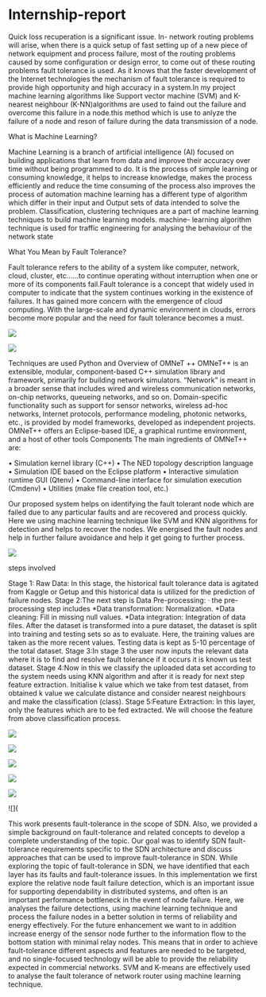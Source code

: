 # Internship-report
Quick loss recuperation is a significant issue. In- network routing problems will arise, when there is a quick setup of fast setting up of a new piece of network equipment and process failure, most of the routing problems caused by some configuration or design error, to come out of these routing problems fault tolerance is used. As it knows that the faster development of the Internet technologies the mechanism of fault tolerance is required to provide high opportunity and high accuracy in a system.In my project machine learning algorithms like Support vector machine (SVM) and K-nearest neighbour (K-NN)algorithms are used to faind out the failure and overcome this failure in a node.this method which is use to anlyze the failure of a node and reson of failure during the data transmission of a node.

What is Machine Learning?

Machine Learning is a branch of artificial intelligence (AI) focused on building applications that learn from data and improve their accuracy over time without being programmed to do. It is the process of simple learning or consuming knowledge, it helps to increase knowledge, makes the process efficiently and reduce the time consuming of the process also improves the process of automation machine learning has a different type of algorithm which differ in their input and Output sets of data intended to solve the problem. Classification, clustering techniques are a part of machine learning techniques to build machine learning models. machine- learning algorithm technique is used for traffic engineering for analysing the behaviour of the network state


 What You Mean by Fault Tolerance?
 
Fault tolerance refers to the ability of a system like computer, network, cloud, cluster, etc…...to continue operating without interruption when one or more of its components fail.Fault tolerance is a concept that widely used in computer to indicate that the system continues working in the existence of failures. It has gained more concern with the emergence of cloud computing. With the large-scale and dynamic environment in clouds, errors become more popular and the need for fault tolerance becomes a must. 

![](types%20of%20faulttolerance.png)

![](relationship%20digram%20of%20fault%20error%20failure.png)

Techniques are used 
Python and 
Overview of OMNeT ++
OMNeT++ is an extensible, modular, component-based C++ simulation library and framework, primarily for building network simulators. “Network” is meant in a broader sense that includes wired and wireless communication networks, on-chip networks, queueing networks, and so on. Domain-specific functionality such as support for sensor networks, wireless ad-hoc networks, Internet protocols, performance modeling, photonic networks, etc., is provided by model frameworks, developed as independent projects. OMNeT++ offers an Eclipse-based IDE, a graphical runtime environment, and a host of other tools
Components
The main ingredients of OMNeT++ are:

•	Simulation kernel library (C++)
•	The NED topology description language
•	Simulation IDE based on the Eclipse platform
•	Interactive simulation runtime GUI (Qtenv)
•	Command-line interface for simulation execution (Cmdenv)
•	Utilities (make file creation tool, etc.)

Our proposed system helps on identifying the fault tolerant node which are failed due to any particular faults and are recovered and process quickly. Here we using machine learning technique like SVM and KNN algorithms for detection and helps to recover the nodes. We energised the fault nodes and help in further failure avoidance and help it get going to further process.

![](dataflow%20digram.png)

steps involved

Stage 1: Raw Data: In this stage, the historical fault tolerance data is agitated from Kaggle or Getup and this historical data is utilized for the prediction of failure nodes.
Stage 2:The next step is Data Pre-processing: · the pre-processing step includes
*Data transformation: Normalization.
*Data cleaning: Fill in missing null values.
*Data integration: Integration of data files.
After the dataset is transformed into a pure dataset, the dataset is split into training and testing sets so as to evaluate. Here, the training values are taken as the more recent values. Testing data is kept as 5-10 percentage of the total dataset.
Stage 3:In stage 3 the user now inputs the relevant data where it is to find and resolve fault tolerance if it occurs it is known us test dataset.
Stage 4:Now in this we classify the uploaded data set according to the system needs using KNN algorithm and after it is ready for next step feature extraction. Initialise k value which we take from test dataset, from obtained k value we calculate distance and consider nearest neighbours and make the classification (class).
Stage 5:Feature Extraction: In this layer, only the features which are to be fed extracted. We will choose the feature from above classification process.

![](calculation%20of%20hybrid%201.png)

![](graphical%20representation%20of%20hybrid%201A.png)

![](calculation%20of%20Kernal%202.png)

![](Graphical%20represenation%20of%20kernel%20nodes%202A.png)

![](calculation%20of%20single%20nodes%203.png)

![](




















This work presents fault-tolerance in the scope of SDN. Also, we provided a simple background on fault-tolerance and related concepts to develop a complete understanding of the topic. Our goal was to identify SDN fault-tolerance requirements specific to the SDN architecture and discuss approaches that can be used to improve fault-tolerance in SDN. While exploring the topic of fault-tolerance in SDN, we have identified that each layer has its faults and fault-tolerance issues. In this implementation we first explore the relative node fault failure detection, which is an important issue for supporting dependability in distributed systems, and often is an important performance bottleneck in the event of node failure. Here, we analyses the failure detections, using machine learning technique and process the failure nodes in a better solution in terms of reliability and energy effectively. For the future enhancement we want to in addition increase energy of the sensor node further to the information flow to the bottom station with minimal relay nodes. This means that in order to achieve fault-tolerance different aspects and features are needed to be targeted, and no single-focused technology will be able to provide the reliability expected in commercial networks. SVM and K-means are effectively used to analyse the fault tolerance of network router using machine learning technique.





















































 
 
 
 
 
 
 
 
 
 
 
 
 
 
 
 
 
 
